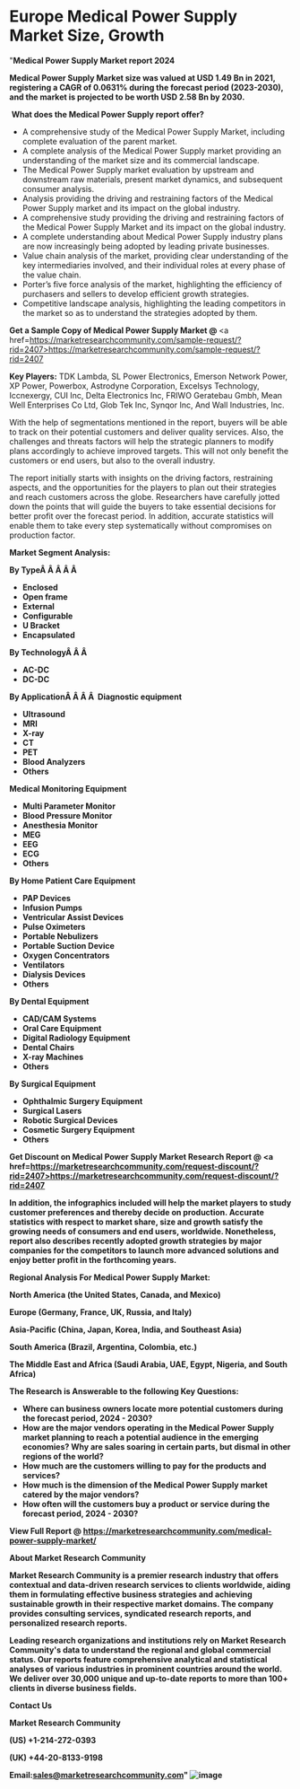 # Europe Medical Power Supply Market Size, Growth
"<strong>Medical Power Supply Market report 2024</strong>

<strong>Medical Power Supply Market size was valued at USD 1.49 Bn in 2021, registering a CAGR of 0.0631% during the forecast period (2023-2030), and the market is projected to be worth USD 2.58 Bn by 2030.</strong>

 <strong><b>What does the Medical Power Supply report offer?</b></strong>
<ul>
  <li>A comprehensive study of the Medical Power Supply Market, including complete evaluation of the parent market.</li>
  <li>A complete analysis of the Medical Power Supply market providing an understanding of the market size and its commercial landscape.</li>
  <li>The Medical Power Supply market evaluation by upstream and downstream raw materials, present market dynamics, and subsequent consumer analysis.</li>
  <li>Analysis providing the driving and restraining factors of the Medical Power Supply market and its impact on the global industry.</li>
  <li>A comprehensive study providing the driving and restraining factors of the Medical Power Supply Market and its impact on the global industry.</li>
  <li>A complete understanding about Medical Power Supply industry plans are now increasingly being adopted by leading private businesses.</li>
  <li>Value chain analysis of the market, providing clear understanding of the key intermediaries involved, and their individual roles at every phase of the value chain.</li>
  <li>Porter’s five force analysis of the market, highlighting the efficiency of purchasers and sellers to develop efficient growth strategies.</li>
  <li>Competitive landscape analysis, highlighting the leading competitors in the market so as to understand the strategies adopted by them.</li>
</ul>

<strong>Get a Sample Copy of Medical Power Supply Market @ </strong><a href=https://marketresearchcommunity.com/sample-request/?rid=2407><u>https://marketresearchcommunity.com/sample-request/?rid=2407</u></a>

<strong>Key Players:</strong> 
TDK Lambda, SL Power Electronics, Emerson Network Power, XP Power, Powerbox, Astrodyne Corporation, Excelsys Technology, Iccnexergy, CUI Inc, Delta Electronics Inc, FRIWO Geratebau Gmbh, Mean Well Enterprises Co Ltd, Glob Tek Inc, Synqor Inc, And Wall Industries, Inc.

With the help of segmentations mentioned in the report, buyers will be able to track on their potential customers and deliver quality services. Also, the challenges and threats factors will help the strategic planners to modify plans accordingly to achieve improved targets. This will not only benefit the customers or end users, but also to the overall industry.

The report initially starts with insights on the driving factors, restraining aspects, and the opportunities for the players to plan out their strategies and reach customers across the globe. Researchers have carefully jotted down the points that will guide the buyers to take essential decisions for better profit over the forecast period. In addition, accurate statistics will enable them to take every step systematically without compromises on production factor.

<strong>Market Segment Analysis:</strong>


<strong><strong>By TypeÂ Â Â Â Â  </strong></h4>
<ul>
 	<li>Enclosed</li>
 	<li>Open frame</li>
 	<li>External</li>
 	<li>Configurable</li>
 	<li>U Bracket</li>
 	<li>Encapsulated</li>
</ul>
<strong><strong>By TechnologyÂ Â Â  </strong></h4>
<ul>
 	<li>AC-DC</li>
 	<li>DC-DC</li>
</ul>
<strong><strong>By ApplicationÂ Â Â Â  </strong></h4>
Diagnostic equipment
<ul>
 	<li>Ultrasound</li>
 	<li>MRI</li>
 	<li>X-ray</li>
 	<li>CT</li>
 	<li>PET</li>
 	<li>Blood Analyzers</li>
 	<li>Others</li>
</ul>
Medical Monitoring Equipment
<ul>
 	<li>Multi Parameter Monitor</li>
 	<li>Blood Pressure Monitor</li>
 	<li>Anesthesia Monitor</li>
 	<li>MEG</li>
 	<li>EEG</li>
 	<li>ECG</li>
 	<li>Others</li>
</ul>
<strong><strong>By Home Patient Care Equipment</strong></h4>
<ul>
 	<li>PAP Devices</li>
 	<li>Infusion Pumps</li>
 	<li>Ventricular Assist Devices</li>
 	<li>Pulse Oximeters</li>
 	<li>Portable Nebulizers</li>
 	<li>Portable Suction Device</li>
 	<li>Oxygen Concentrators</li>
 	<li>Ventilators</li>
 	<li>Dialysis Devices</li>
 	<li>Others</li>
</ul>
<strong><strong>By Dental Equipment</strong></h4>
<ul>
 	<li>CAD/CAM Systems</li>
 	<li>Oral Care Equipment</li>
 	<li>Digital Radiology Equipment</li>
 	<li>Dental Chairs</li>
 	<li>X-ray Machines</li>
 	<li>Others</li>
</ul>
<strong><strong>By</strong> <strong>Surgical Equipment</strong></h4>
<ul>
 	<li>Ophthalmic Surgery Equipment</li>
 	<li>Surgical Lasers</li>
 	<li>Robotic Surgical Devices</li>
 	<li>Cosmetic Surgery Equipment</li>
 	<li>Others</li>
</ul>

<strong>Get Discount on Medical Power Supply Market Research Report @ </b></strong><a href=https://marketresearchcommunity.com/request-discount/?rid=2407><u>https://marketresearchcommunity.com/request-discount/?rid=2407</u></a>

In addition, the infographics included will help the market players to study customer preferences and thereby decide on production. Accurate statistics with respect to market share, size and growth satisfy the growing needs of consumers and end users, worldwide. Nonetheless, report also describes recently adopted growth strategies by major companies for the competitors to launch more advanced solutions and enjoy better profit in the forthcoming years.

<strong>Regional Analysis For Medical Power Supply Market:</strong>

<strong>North America</strong> (the United States, Canada, and Mexico)

<strong>Europe</strong> (Germany, France, UK, Russia, and Italy)

<strong>Asia-Pacific</strong> (China, Japan, Korea, India, and Southeast Asia)

<strong>South America</strong> (Brazil, Argentina, Colombia, etc.)

<strong>The Middle East and Africa</strong> (Saudi Arabia, UAE, Egypt, Nigeria, and South Africa)

<strong>The Research is Answerable to the following Key Questions:</strong>
<ul>
 	<li>Where can business owners locate more potential customers during the forecast period, 2024 - 2030?</li>
 	<li>How are the major vendors operating in the Medical Power Supply market planning to reach a potential audience in the emerging economies? Why are sales soaring in certain parts, but dismal in other regions of the world?</li>
 	<li>How much are the customers willing to pay for the products and services?</li>
 	<li>How much is the dimension of the Medical Power Supply market catered by the major vendors?</li>
 	<li>How often will the customers buy a product or service during the forecast period, 2024 - 2030?</li>
</ul>

<strong>View Full Report @</strong> <a href=https://marketresearchcommunity.com/medical-power-supply-market/>https://marketresearchcommunity.com/medical-power-supply-market/</a>

<strong>About Market Research Community</strong>

Market Research Community is a premier research industry that offers contextual and data-driven research services to clients worldwide, aiding them in formulating effective business strategies and achieving sustainable growth in their respective market domains. The company provides consulting services, syndicated research reports, and personalized research reports.

Leading research organizations and institutions rely on Market Research Community's data to understand the regional and global commercial status. Our reports feature comprehensive analytical and statistical analyses of various industries in prominent countries around the world. We deliver over 30,000 unique and up-to-date reports to more than 100+ clients in diverse business fields.

<strong>Contact Us</strong>

<strong>Market Research Community</strong>

(US) +1-214-272-0393

(UK) +44-20-8133-9198

<strong>Email:</strong>sales@marketresearchcommunity.com"
![image](https://github.com/radhad123/marketresearchreports/assets/158307692/5cb4aba2-dda9-4209-966b-0f6ea47bb009)
